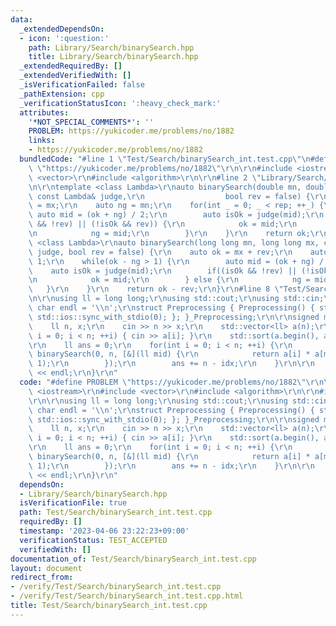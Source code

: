 ```yaml
---
data:
  _extendedDependsOn:
  - icon: ':question:'
    path: Library/Search/binarySearch.hpp
    title: Library/Search/binarySearch.hpp
  _extendedRequiredBy: []
  _extendedVerifiedWith: []
  _isVerificationFailed: false
  _pathExtension: cpp
  _verificationStatusIcon: ':heavy_check_mark:'
  attributes:
    '*NOT_SPECIAL_COMMENTS*': ''
    PROBLEM: https://yukicoder.me/problems/no/1882
    links:
    - https://yukicoder.me/problems/no/1882
  bundledCode: "#line 1 \"Test/Search/binarySearch_int.test.cpp\"\n#define PROBLEM\
    \ \"https://yukicoder.me/problems/no/1882\"\r\n\r\n#include <iostream>\r\n#include\
    \ <vector>\r\n#include <algorithm>\r\n\r\n#line 2 \"Library/Search/binarySearch.hpp\"\
    \n\r\ntemplate <class Lambda>\r\nauto binarySearch(double mn, double mx, int rep,\
    \ const Lambda& judge,\r\n                  bool rev = false) {\r\n    auto ok\
    \ = mx;\r\n    auto ng = mn;\r\n    for(int _ = 0; _ < rep; ++_) {\r\n       \
    \ auto mid = (ok + ng) / 2;\r\n        auto isOk = judge(mid);\r\n        if((isOk\
    \ && !rev) || (!isOk && rev)) {\r\n            ok = mid;\r\n        } else {\r\
    \n            ng = mid;\r\n        }\r\n    }\r\n    return ok;\r\n}\r\n\r\ntemplate\
    \ <class Lambda>\r\nauto binarySearch(long long mn, long long mx, const Lambda&\
    \ judge, bool rev = false) {\r\n    auto ok = mx + rev;\r\n    auto ng = mn -\
    \ 1;\r\n    while(ok - ng > 1) {\r\n        auto mid = (ok + ng) / 2;\r\n    \
    \    auto isOk = judge(mid);\r\n        if((isOk && !rev) || (!isOk && rev)) {\r\
    \n            ok = mid;\r\n        } else {\r\n            ng = mid;\r\n     \
    \   }\r\n    }\r\n    return ok - rev;\r\n}\r\n#line 8 \"Test/Search/binarySearch_int.test.cpp\"\
    \n\r\nusing ll = long long;\r\nusing std::cout;\r\nusing std::cin;\r\nconstexpr\
    \ char endl = '\\n';\r\nstruct Preprocessing { Preprocessing() { std::cin.tie(0);\
    \ std::ios::sync_with_stdio(0); }; }_Preprocessing;\r\n\r\nsigned main() {\r\n\
    \    ll n, x;\r\n    cin >> n >> x;\r\n    std::vector<ll> a(n);\r\n    for(int\
    \ i = 0; i < n; ++i) { cin >> a[i]; }\r\n    std::sort(a.begin(), a.end());\r\n\
    \r\n    ll ans = 0;\r\n    for(int i = 0; i < n; ++i) {\r\n        auto idx =\
    \ binarySearch(0, n, [&](ll mid) {\r\n            return a[i] * a[mid] >= (x <<\
    \ 1);\r\n        });\r\n        ans += n - idx;\r\n    }\r\n\r\n    cout << ans\
    \ << endl;\r\n}\r\n"
  code: "#define PROBLEM \"https://yukicoder.me/problems/no/1882\"\r\n\r\n#include\
    \ <iostream>\r\n#include <vector>\r\n#include <algorithm>\r\n\r\n#include \"./../../Library/Search/binarySearch.hpp\"\
    \r\n\r\nusing ll = long long;\r\nusing std::cout;\r\nusing std::cin;\r\nconstexpr\
    \ char endl = '\\n';\r\nstruct Preprocessing { Preprocessing() { std::cin.tie(0);\
    \ std::ios::sync_with_stdio(0); }; }_Preprocessing;\r\n\r\nsigned main() {\r\n\
    \    ll n, x;\r\n    cin >> n >> x;\r\n    std::vector<ll> a(n);\r\n    for(int\
    \ i = 0; i < n; ++i) { cin >> a[i]; }\r\n    std::sort(a.begin(), a.end());\r\n\
    \r\n    ll ans = 0;\r\n    for(int i = 0; i < n; ++i) {\r\n        auto idx =\
    \ binarySearch(0, n, [&](ll mid) {\r\n            return a[i] * a[mid] >= (x <<\
    \ 1);\r\n        });\r\n        ans += n - idx;\r\n    }\r\n\r\n    cout << ans\
    \ << endl;\r\n}\r\n"
  dependsOn:
  - Library/Search/binarySearch.hpp
  isVerificationFile: true
  path: Test/Search/binarySearch_int.test.cpp
  requiredBy: []
  timestamp: '2023-04-06 23:22:23+09:00'
  verificationStatus: TEST_ACCEPTED
  verifiedWith: []
documentation_of: Test/Search/binarySearch_int.test.cpp
layout: document
redirect_from:
- /verify/Test/Search/binarySearch_int.test.cpp
- /verify/Test/Search/binarySearch_int.test.cpp.html
title: Test/Search/binarySearch_int.test.cpp
---
```

